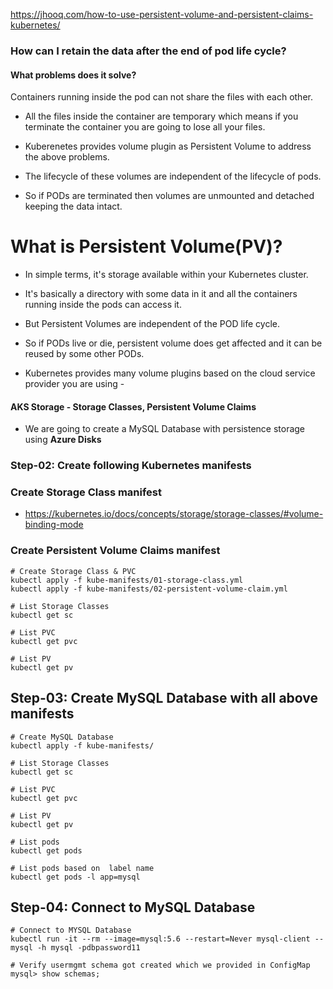 https://jhooq.com/how-to-use-persistent-volume-and-persistent-claims-kubernetes/

### How can I retain the data after the end of pod life cycle?


#### What problems does it solve?
Containers running inside the pod can not share the files with each other.

- All the files inside the container are temporary which means if you terminate the container you are going to lose all your files.

- Kuberenetes provides volume plugin as Persistent Volume to address the above problems.

- The lifecycle of these volumes are independent of the lifecycle of pods.

- So if PODs are terminated then volumes are unmounted and detached keeping the data intact.



# What is Persistent Volume(PV)?
- In simple terms, it's storage available within your Kubernetes cluster. 

- It's basically a directory with some data in it and all the containers running inside the pods can access it. 
- But Persistent Volumes are independent of the POD life cycle.

- So if PODs live or die, persistent volume does get affected and it can be reused by some other PODs.

- Kubernetes provides many volume plugins based on the cloud service provider you are using -




#### AKS Storage -  Storage Classes, Persistent Volume Claims

- We are going to create a MySQL Database with persistence storage using **Azure Disks** 


### Step-02: Create following Kubernetes manifests
### Create Storage Class manifest
- https://kubernetes.io/docs/concepts/storage/storage-classes/#volume-binding-mode




### Create Persistent Volume Claims manifest
```
# Create Storage Class & PVC
kubectl apply -f kube-manifests/01-storage-class.yml
kubectl apply -f kube-manifests/02-persistent-volume-claim.yml

# List Storage Classes
kubectl get sc

# List PVC
kubectl get pvc 

# List PV
kubectl get pv
```


## Step-03: Create MySQL Database with all above manifests
```
# Create MySQL Database
kubectl apply -f kube-manifests/

# List Storage Classes
kubectl get sc

# List PVC
kubectl get pvc 

# List PV
kubectl get pv

# List pods
kubectl get pods 

# List pods based on  label name
kubectl get pods -l app=mysql
```

## Step-04: Connect to MySQL Database
```
# Connect to MYSQL Database
kubectl run -it --rm --image=mysql:5.6 --restart=Never mysql-client -- mysql -h mysql -pdbpassword11

# Verify usermgmt schema got created which we provided in ConfigMap
mysql> show schemas;
```

